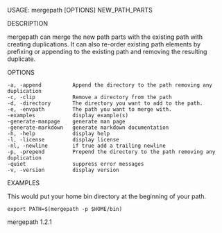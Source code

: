 
USAGE: mergepath [OPTIONS] NEW_PATH_PARTS

DESCRIPTION

mergepath can merge the new path parts with the existing path with creating duplications.
It can also re-order existing path elements by prefixing or appending to the existing
path and removing the resulting duplicate.

OPTIONS

    -a, -append          Append the directory to the path removing any duplication
    -c, -clip            Remove a directory from the path
    -d, -directory       The directory you want to add to the path.
    -e, -envpath         The path you want to merge with.
    -examples            display example(s)
    -generate-manpage    generate man page
    -generate-markdown   generate markdown documentation
    -h, -help            display help
    -l, -license         display license
    -nl, -newline        if true add a trailing newline
    -p, -prepend         Prepend the directory to the path removing any duplication
    -quiet               suppress error messages
    -v, -version         display version


EXAMPLES

This would put your home bin directory at the beginning of your path.

	export PATH=$(mergepath -p $HOME/bin)

mergepath 1.2.1
